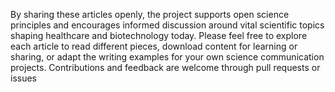 By sharing these articles openly, the project supports open science principles and encourages informed discussion around vital scientific topics shaping healthcare and biotechnology today. Please feel free to explore each article to read different pieces, download content for learning or sharing, or adapt the writing examples for your own science communication projects. Contributions and feedback are welcome through pull requests or issues
